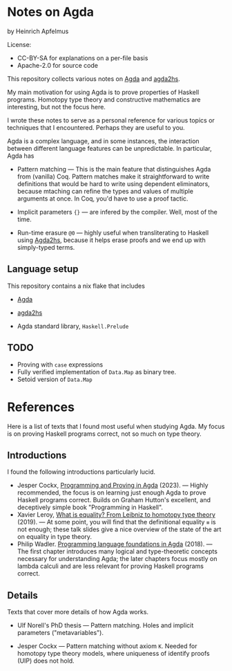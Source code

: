 # Notes on Agda

by Heinrich Apfelmus

License:

* CC-BY-SA for explanations on a per-file basis
* Apache-2.0 for source code

This repository collects various notes on [Agda][] and [agda2hs][].

My main motivation for using Agda is to prove properties of Haskell programs. Homotopy type theory and constructive mathematics are interesting, but not the focus here.

I wrote these notes to serve as a personal reference for various topics or techniques that I encountered. Perhaps they are useful to you.

Agda is a complex language, and in some instances, the interaction between different language features can be unpredictable. In particular, Agda has

* Pattern matching — This is the main feature that distinguishes Agda from (vanilla) Coq. Pattern matches make it straightforward to write definitions that would be hard to write using dependent eliminators, because mtaching can refine the types and values of multiple arguments at once. In Coq, you'd have to use a proof tactic.

* Implicit parameters `{}` — are infered by the compiler. Well, most of the time.

* Run-time erasure `@0` — highly useful when transliterating to Haskell using [Agda2hs][], because it helps erase proofs and we end up with simply-typed terms.

## Language setup

This repository contains a nix flake that includes

* [Agda][]
* [agda2hs][]
* Agda standard library, `Haskell.Prelude`

  [agda]: https://github.com/agda/agda
  [agda2hs]: https://github.com/agda/agda2hs

## TODO

* Proving with `case` expressions
* Fully verified implementation of `Data.Map` as binary tree.
* Setoid version of `Data.Map`

# References

Here is a list of texts that I found most useful when studying Agda. My focus is on proving Haskell programs correct, not so much on type theory.

## Introductions

I found the following introductions particularly lucid.

* Jesper Cockx, [Programming and Proving in Agda][cockx2023] (2023). — Highly recommended, the focus is on learning just enough Agda to prove Haskell programs correct. Builds on Graham Hutton's excellent, and deceptively simple book "Programming in Haskell".
* Xavier Leroy, [What is equality? From Leibniz to homotopy type theory][leroy2019] (2019). — At some point, you will find that the definitional equality `≡` is not enough; these talk slides give a nice overview of the state of the art on equality in type theory.
* Philip Wadler. [Programming language foundations in Agda][wadler2018] (2018). — The first chapter introduces many logical and type-theoretic concepts necessary for understanding Agda; the later chapters focus mostly on lambda calculi and are less relevant for proving Haskell programs correct.

## Details

Texts that cover more details of how Agda works.

* Ulf Norell's PhD thesis — Pattern matching. Holes and implicit parameters ("metavariables").
* Jesper Cockx — Pattern matching without axiom `K`. Needed for homotopy type theory models, where uniqueness of identify proofs (UIP) does not hold.


  [cockx2023]: https://github.com/jespercockx/agda-lecture-notes/blob/master/agda.pdf
  [leroy2019]: https://xavierleroy.org/CdF/2018-2019/10.pdf
  [wadler2018]: https://plfa.inf.ed.ac.uk/22.08/
